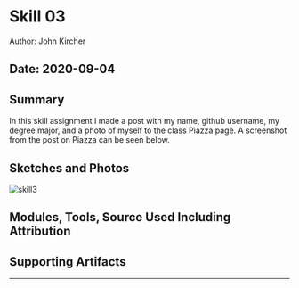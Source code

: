 #  Skill 03

Author: John Kircher

Date: 2020-09-04
-----

## Summary

In this skill assignment I made a post with my name, github username, my degree major, and a photo of myself to the class Piazza page. A screenshot from the post on Piazza can be seen below.

## Sketches and Photos

![skill3](https://user-images.githubusercontent.com/50682462/92269316-f0839a00-eeb1-11ea-880a-31ed863a58ac.PNG)

## Modules, Tools, Source Used Including Attribution


## Supporting Artifacts


-----
